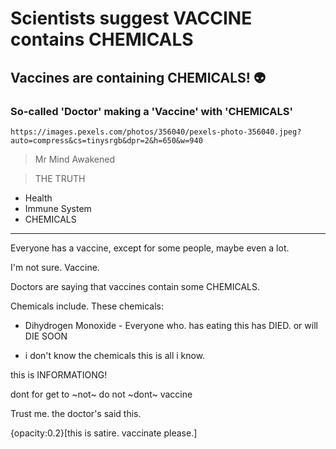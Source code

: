 # Scientists suggest VACCINE contains CHEMICALS

## Vaccines are containing CHEMICALS! 👽

### So-called 'Doctor' making a 'Vaccine' with 'CHEMICALS'

`https://images.pexels.com/photos/356040/pexels-photo-356040.jpeg?auto=compress&cs=tinysrgb&dpr=2&h=650&w=940`

> Mr Mind Awakened

> THE TRUTH

- Health
- Immune System
- CHEMICALS

---

Everyone has a vaccine, except for some people, maybe even a lot.

I'm not sure. Vaccine.

Doctors are saying that vaccines contain some CHEMICALS.

Chemicals include. These chemicals:

- Dihydrogen Monoxide - Everyone who. has eating this has DIED. or will DIE SOON

- i don't know the chemicals this is all i know.

this is INFORMATIONG!

dont for get to ~not~ do not ~dont~ vaccine

Trust me. the doctor's said this.



{opacity:0.2}[this is satire. vaccinate please.]